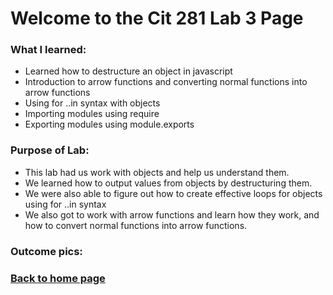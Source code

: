 # Welcome to the Cit 281 Lab 3 Page

### What I learned:

- Learned how to destructure an object in javascript
- Introduction to arrow functions and converting normal functions into arrow functions
- Using for ..in syntax with objects
- Importing modules using require
- Exporting modules using module.exports

### Purpose of Lab:

- This lab had us work with objects and help us understand them.
- We learned how to output values from objects by destructuring them.
- We were also able to figure out how to create effective loops for objects using for ..in syntax
- We also got to work with arrow functions and learn how they work, and how to convert normal functions into arrow functions. 

### Outcome pics: 

### [**Back to home page**](https://uo-cit-itsbread33.github.io/ItsBread33.github.io/)
